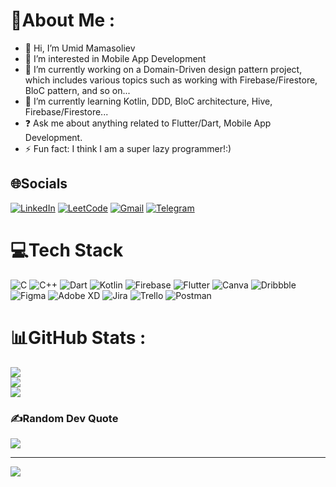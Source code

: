 # 💫About Me :
- 👋 Hi, I’m Umid Mamasoliev
- 👀 I’m interested in Mobile App Development
- 🔭 I’m currently working on a Domain-Driven design pattern project, which includes various topics such as working with Firebase/Firestore, BloC pattern, and so on...
- 🌱 I’m currently learning Kotlin, DDD, BloC architecture, Hive, Firebase/Firestore...
- ❓ Ask me about anything related to Flutter/Dart, Mobile App Development.
- ⚡ Fun fact: I think I am a super lazy programmer!:)

## 🌐Socials
[![LinkedIn](https://img.shields.io/badge/LinkedIn-0077B5?style=for-the-badge&logo=linkedin&logoColor=white)](https://linkedin.com/in/https://www.linkedin.com/in/umidmamasoliev/) 
[![LeetCode](https://img.shields.io/badge/-LeetCode-FFA116?style=for-the-badge&logo=LeetCode&logoColor=black)](https://leetcode.com/UmidMamasoliev/) 
[![Gmail](https://img.shields.io/badge/Gmail-D14836?style=for-the-badge&logo=gmail&logoColor=white)](u.mamasoliev4427@gmail.com) 
[![Telegram](https://img.shields.io/badge/Telegram-2CA5E0?style=for-the-badge&logo=telegram&logoColor=white)](https://t.me/MrHope4427) 

# 💻Tech Stack
![C](https://img.shields.io/badge/c-%2300599C.svg?style=flat-square&logo=c&logoColor=white) ![C++](https://img.shields.io/badge/c++-%2300599C.svg?style=flat-square&logo=c%2B%2B&logoColor=white) ![Dart](https://img.shields.io/badge/dart-%230175C2.svg?style=flat-square&logo=dart&logoColor=white) ![Kotlin](https://img.shields.io/badge/kotlin-%230095D5.svg?style=flat-square&logo=kotlin&logoColor=white) ![Firebase](https://img.shields.io/badge/firebase-%23039BE5.svg?style=flat-square&logo=firebase) ![Flutter](https://img.shields.io/badge/Flutter-%2302569B.svg?style=flat-square&logo=Flutter&logoColor=white) ![Canva](https://img.shields.io/badge/Canva-%2300C4CC.svg?style=flat-square&logo=Canva&logoColor=white) ![Dribbble](https://img.shields.io/badge/Dribbble-EA4C89?style=flat-square&logo=dribbble&logoColor=white) 	![Figma](https://img.shields.io/badge/figma-%23F24E1E.svg?style=flat-square&logo=figma&logoColor=white) ![Adobe XD](https://img.shields.io/badge/Adobe%20XD-470137?style=flat-square&logo=Adobe%20XD&logoColor=#FF61F6) ![Jira](https://img.shields.io/badge/jira-%230A0FFF.svg?style=flat-square&logo=jira&logoColor=white) ![Trello](https://img.shields.io/badge/Trello-%23026AA7.svg?style=flat-square&logo=Trello&logoColor=white) ![Postman](https://img.shields.io/badge/Postman-FF6C37?style=flat-square&logo=postman&logoColor=white)
# 📊GitHub Stats :
![](https://github-readme-stats.vercel.app/api?username=UmidMamasoliev&theme=dark&hide_border=true&include_all_commits=true&count_private=true)<br/>
![](https://github-readme-streak-stats.herokuapp.com/?user=UmidMamasoliev&theme=dark&hide_border=true)<br/>
![](https://github-readme-stats.vercel.app/api/top-langs/?username=UmidMamasoliev&theme=dark&hide_border=true&include_all_commits=true&count_private=true&layout=compact)

### ✍️Random Dev Quote
![](https://quotes-github-readme.vercel.app/api?type=horizontal&theme=dark)

---
[![](https://visitcount.itsvg.in/api?id=UmidMamasoliev&icon=8&color=12)](https://visitcount.itsvg.in)

<!---
UmidMamasoliev/UmidMamasoliev is a ✨ special ✨ repository because its `README.md` (this file) appears on your GitHub profile.
You can click the Preview link to take a look at your changes.
--->

